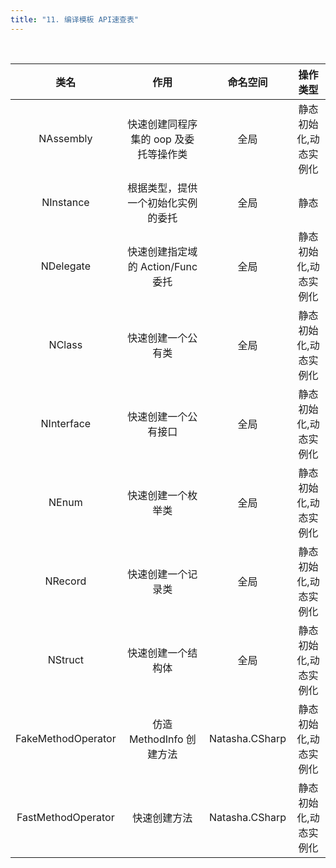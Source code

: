 ```yaml
---
title: "11. 编译模板 API速查表"
---
```


<br/>

|        类名        |                 作用                  |        命名空间         |       操作类型        |
| :----------------: | :-----------------------------------: | :---------------------: | :-------------------: |
|     NAssembly      | 快速创建同程序集的 oop 及委托等操作类 | 全局 | 静态初始化,动态实例化 |
|     NInstance      |  根据类型，提供一个初始化实例的委托   | 全局|         静态          |
|     NDelegate      |   快速创建指定域的 Action/Func 委托   | 全局 | 静态初始化,动态实例化 |
|       NClass       |        快速创建一个公有类           | 全局 | 静态初始化,动态实例化 |
|     NInterface     |        快速创建一个公有接口       | 全局 | 静态初始化,动态实例化 |
|       NEnum        |        快速创建一个枚举类         | 全局 | 静态初始化,动态实例化 |
|       NRecord      |        快速创建一个记录类         | 全局 | 静态初始化,动态实例化 |
|      NStruct       |        快速创建一个结构体         | 全局 | 静态初始化,动态实例化 |
| FakeMethodOperator |       仿造 MethodInfo 创建方法        | Natasha.CSharp | 静态初始化,动态实例化 |
| FastMethodOperator |             快速创建方法              | Natasha.CSharp | 静态初始化,动态实例化 |

